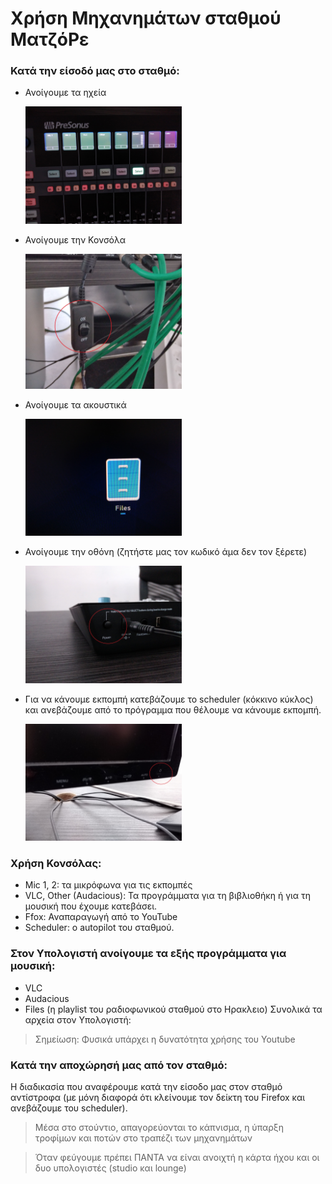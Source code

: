 # Χρήση Μηχανημάτων σταθμού ΜατζόΡε

### Κατά την είσοδό μας στο σταθμό: 
* Ανοίγουμε τα ηχεία
  
  <img src="img/equipment1.jpg"  width="250"/>
* Ανοίγουμε την Κονσόλα
  
  <img src="img/equipment2.jpg"  width="250"/>
* Ανοίγουμε τα ακουστικά
  
  <img src="img/equipment3.jpg"  width="250"/>
* Ανοίγουμε την οθόνη (ζητήστε μας τον κωδικό άμα δεν τον ξέρετε)
  
  <img src="img/equipment4.jpg"  width="250"/>
* Για να κάνουμε εκπομπή κατεβάζουμε το scheduler (κόκκινο κύκλος)  και ανεβάζουμε από το πρόγραμμα που θέλουμε να κάνουμε εκπομπή.
  
  <img src="img/equipment5.jpg"  width="250"/>

### Χρήση Κονσόλας:
* Mic 1, 2: τα μικρόφωνα για τις εκπομπές
* VLC, Other (Audacious): Τα προγράμματα για τη βιβλιοθήκη ή για τη μουσική που έχουμε κατεβάσει.
* Ffox: Αναπαραγωγή από το YouTube
* Scheduler: ο autopilot του σταθμού.

### Στον Υπολογιστή ανοίγουμε τα εξής προγράμματα για μουσική:
* VLC
* Audacious
* Files (η playlist του ραδιοφωνικού σταθμού στο Ηρακλειο)
    Συνολικά τα αρχεία στον Υπολογιστή:

> Σημείωση: Φυσικά υπάρχει η δυνατότητα χρήσης του Youtube 

### Κατά την αποχώρησή μας από τον σταθμό:
Η διαδικασία που αναφέρουμε κατά την είσοδο μας στον σταθμό αντίστροφα (με μόνη διαφορά ότι κλείνουμε τον δείκτη του Firefox και ανεβάζουμε του scheduler).

> Μέσα στο στούντιο, απαγορεύονται το κάπνισμα, η ύπαρξη τροφίμων και ποτών στο τραπέζι των μηχανημάτων

> Όταν φεύγουμε πρέπει ΠΑΝΤΑ να είναι ανοιχτή η κάρτα ήχου και οι δυο υπολογιστές (studio και lounge) 
